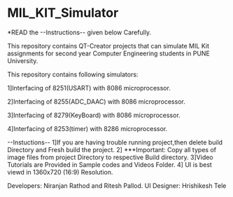 # MIL_KIT_Simulator

*READ the --Instructions-- given below Carefully.

This repository contains QT-Creator projects that can simulate MIL Kit assignments 
for second year  Computer Engineering students in PUNE University.

This repository contains following simulators:

1]Interfacing of 8251(USART) with 8086 microprocessor.

2]Interfacing of 8255(ADC_DAAC) with 8086 microprocessor.

3]Interfacing of 8279(KeyBoard) with 8086 microprocessor.

4]Interfacing of 8253(timer) with 8286 microprocessor.



--Instuctions--
1]If you are having trouble running project,then delete build Directory and Fresh build the project.
2] ***Important: Copy all types of image files from project Directory to respective Build directory.
3]Video Tutorials are Provided in Sample codes and Videos Folder.
4] UI is best viewd in 1360x720 (16:9) Resolution.


Developers: Niranjan Rathod and Ritesh Pallod.
UI Designer: Hrishikesh Tele
